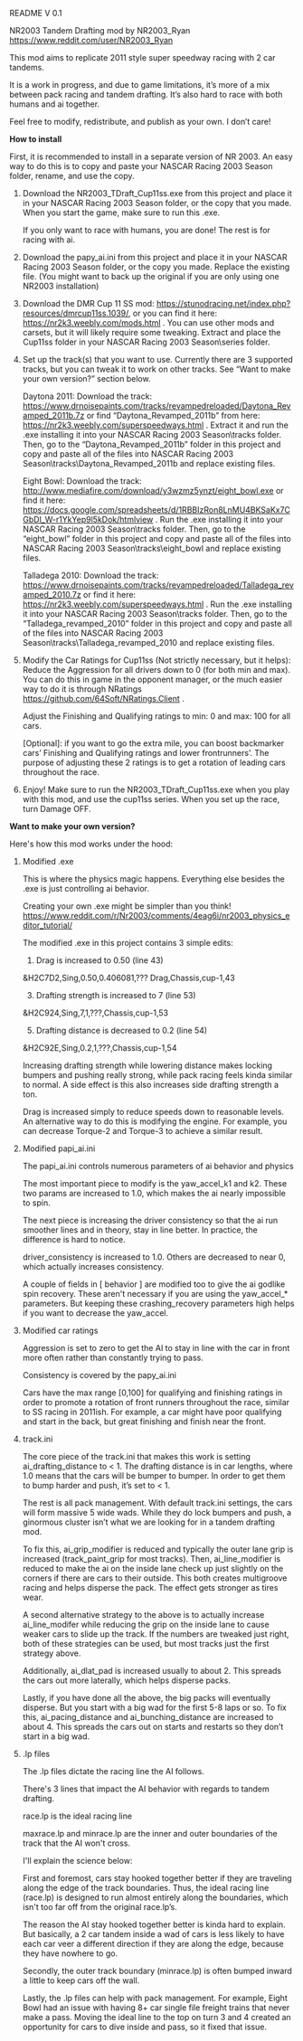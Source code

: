 README V 0.1


NR2003 Tandem Drafting mod by NR2003_Ryan
https://www.reddit.com/user/NR2003_Ryan


This mod aims to replicate 2011 style super speedway racing with 2 car tandems.


It is a work in progress, and due to game limitations, it’s more of a mix between pack racing and tandem drafting.
It’s also hard to race with both humans and ai together.


Feel free to modify, redistribute, and publish as your own. I don’t care!





**How to install**


First, it is recommended to install in a separate version of NR 2003. An easy way to do this is to copy and paste your NASCAR Racing 2003 Season folder, rename, and use the copy.


1. Download the NR2003_TDraft_Cup11ss.exe from this project and place it in your NASCAR Racing 2003 Season folder, or the copy that you made. When you start the game, make sure to run this .exe.


    If you only want to race with humans, you are done! The rest is for racing with ai.


2. Download the papy_ai.ini from this project and place it in your NASCAR Racing 2003 Season folder, or the copy you made. Replace the existing file. (You might want to back up the original if you are only using one NR2003 installation)


3. Download the DMR Cup 11 SS mod: https://stunodracing.net/index.php?resources/dmrcup11ss.1039/, or you can find it here: https://nr2k3.weebly.com/mods.html . You can use other mods and carsets, but it will likely require some tweaking. Extract and place the Cup11ss folder in your NASCAR Racing 2003 Season\series folder.


4. Set up the track(s) that you want to use. Currently there are 3 supported tracks, but you can tweak it to work on other tracks. See “Want to make your own version?” section below.


    Daytona 2011: Download the track: https://www.drnoisepaints.com/tracks/revampedreloaded/Daytona_Revamped_2011b.7z or find “Daytona_Revamped_2011b” from here: https://nr2k3.weebly.com/superspeedways.html . Extract it and run the .exe installing it into your NASCAR Racing 2003 Season\tracks folder. Then, go to the “Daytona_Revamped_2011b” folder in this project and copy and paste all of the files into NASCAR Racing 2003 Season\tracks\Daytona_Revamped_2011b and replace existing files.


   Eight Bowl: Download the track: http://www.mediafire.com/download/y3wzmz5ynzt/eight_bowl.exe or find it here: https://docs.google.com/spreadsheets/d/1RBBIzRon8LnMU4BKSaKx7CGbDl_W-r1YkYep9l5kDok/htmlview . Run the .exe installing it into your NASCAR Racing 2003 Season\tracks folder. Then, go to the “eight_bowl” folder in this project and copy and paste all of the files into NASCAR Racing 2003 Season\tracks\eight_bowl and replace existing files.


    Talladega 2010: Download the track: https://www.drnoisepaints.com/tracks/revampedreloaded/Talladega_revamped_2010.7z or find it here: https://nr2k3.weebly.com/superspeedways.html . Run the .exe installing it into your NASCAR Racing 2003 Season\tracks folder. Then, go to the “Talladega_revamped_2010” folder in this project and copy and paste all of the files into NASCAR Racing 2003 Season\tracks\Talladega_revamped_2010 and replace existing files.


5. Modify the Car Ratings for Cup11ss (Not strictly necessary, but it helps):
    Reduce the Aggression for all drivers down to 0 (for both min and max). You can do this in game in the opponent manager, or the much easier way to do it is through NRatings https://github.com/64Soft/NRatings.Client .


    Adjust the Finishing and Qualifying ratings to min: 0 and max: 100 for all cars.


    [Optional]: if you want to go the extra mile, you can boost backmarker cars’ Finishing and Qualifying ratings and lower frontrunners’. The purpose of adjusting these 2 ratings is to get a rotation of leading cars throughout the race.


6. Enjoy! Make sure to run the NR2003_TDraft_Cup11ss.exe when you play with this mod, and use the cup11ss series. When you set up the race, turn Damage OFF.




**Want to make your own version?**


Here's how this mod works under the hood:


1. Modified .exe


    This is where the physics magic happens. Everything else besides the .exe is just controlling ai behavior.


    Creating your own .exe might be simpler than you think! https://www.reddit.com/r/Nr2003/comments/4eag6i/nr2003_physics_editor_tutorial/


    The modified .exe in this project contains 3 simple edits:


    1. Drag is increased to 0.50 (line 43)
       
    &H2C7D2,Sing,0.50,0.406081,??? Drag,Chassis,cup-1,43
    
    
    3. Drafting strength is increased to 7 (line 53)
       
    &H2C924,Sing,7,1,???,Chassis,cup-1,53
    
    
    5. Drafting distance is decreased to 0.2 (line 54)
       
    &H2C92E,Sing,0.2,1,???,Chassis,cup-1,54
    
    
    Increasing drafting strength while lowering distance makes locking bumpers and pushing really strong, while pack racing feels kinda similar to normal. A side effect is this also increases side drafting strength a ton.
    
    
    Drag is increased simply to reduce speeds down to reasonable levels. An alternative way to do this is modifying the engine. For example, you can decrease Torque-2 and Torque-3 to achieve a similar result.


2. Modified papi_ai.ini


    The papi_ai.ini controls numerous parameters of ai behavior and physics
    
    
    The most important piece to modify is the yaw_accel_k1 and k2. These two params are increased to 1.0, which makes the ai nearly impossible to spin.
    
    
    The next piece is increasing the driver consistency so that the ai run smoother lines and in theory, stay in line better. In practice, the difference is hard to notice.
    
    
    driver_consistency is increased to 1.0. Others are decreased to near 0, which actually increases consistency.
    
    
    A couple of fields in [ behavior ] are modified too to give the ai godlike spin recovery. These aren't necessary if you are using the yaw_accel_* parameters. But keeping these crashing_recovery parameters high helps if you want to decrease the yaw_accel.


3. Modified car ratings


    Aggression is set to zero to get the AI to stay in line with the car in front more often rather than constantly trying to pass.
    
    
    Consistency is covered by the papy_ai.ini
    
    
    Cars have the max range [0,100] for qualifying and finishing ratings in order to promote a rotation of front runners throughout the race, similar to SS racing in 2011ish. For example, a car might have poor qualifying and start in the back, but great finishing and finish near the front.


4. track.ini


    The core piece of the track.ini that makes this work is setting ai_drafting_distance to < 1. The drafting distance is in car lengths, where 1.0 means that the cars will be bumper to bumper. In order to get them to bump harder and push, it’s set to < 1.
    
    
    The rest is all pack management. With default track.ini settings, the cars will form massive 5 wide wads. While they do lock bumpers and push, a ginormous cluster isn’t what we are looking for in a tandem drafting mod.
    
    
    To fix this, ai_grip_modifier is reduced and typically the outer lane grip is increased (track_paint_grip for most tracks). Then, ai_line_modifier is reduced to make the ai on the inside lane check up just slightly on the corners if there are cars to their outside. This both creates multigroove racing and helps disperse the pack. The effect gets stronger as tires wear.
    
    
    A second alternative strategy to the above is to actually increase ai_line_modifer while reducing the grip on the inside lane to cause weaker cars to slide up the track. If the numbers are tweaked just right, both of these strategies can be used, but most tracks just the first strategy above.
    
    
    Additionally, ai_dlat_pad is increased usually to about 2. This spreads the cars out more laterally, which helps disperse packs.
    
    
    Lastly, if you have done all the above, the big packs will eventually disperse. But you start with a big wad for the first 5-8 laps or so. To fix this, ai_pacing_distance and ai_bunching_distance are increased to about 4. This spreads the cars out on starts and restarts so they don’t start in a big wad.


5. .lp files


    The .lp files dictate the racing line the AI follows.
    
    
    There's 3 lines that impact the AI behavior with regards to tandem drafting.
    
    
    race.lp is the ideal racing line
    
    
    maxrace.lp and minrace.lp are the inner and outer boundaries of the track that the AI won't cross.
    
    
    I'll explain the science below:
    
    
    First and foremost, cars stay hooked together better if they are traveling along the edge of the track boundaries. Thus, the ideal racing line (race.lp) is designed to run almost entirely along the boundaries, which isn't too far off from the original race.lp’s.
    
    
    The reason the AI stay hooked together better is kinda hard to explain. But basically, a 2 car tandem inside a wad of cars is less likely to have each car veer a different direction if they are along the edge, because they have nowhere to go.
    
    
    Secondly, the outer track boundary (minrace.lp) is often bumped inward a little to keep cars off the wall.
    
    
    Lastly, the .lp files can help with pack management. For example, Eight Bowl had an issue with having 8+ car single file freight trains that never make a pass. Moving the ideal line to the top on turn 3 and 4 created an opportunity for cars to dive inside and pass, so it fixed that issue.

